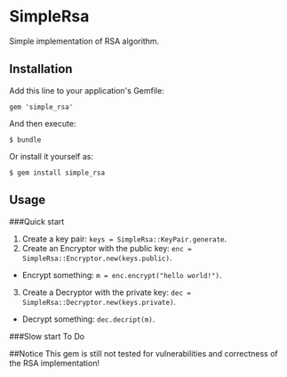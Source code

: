# SimpleRsa

Simple implementation of RSA algorithm.

## Installation

Add this line to your application's Gemfile:

    gem 'simple_rsa'

And then execute:

    $ bundle

Or install it yourself as:

    $ gem install simple_rsa

## Usage
###Quick start
1. Create a key pair: `keys = SimpleRsa::KeyPair.generate`.
2. Create an Encryptor with the public key: `enc = SimpleRsa::Encryptor.new(keys.public)`.
 + Encrypt something:  `m = enc.encrypt("hello world!")`.
3. Create a Decryptor with the private key: `dec = SimpleRsa::Decryptor.new(keys.private)`.
 + Decrypt something: `dec.decript(m)`.

###Slow start
To Do

##Notice
This gem is still not tested for vulnerabilities and correctness of the RSA implementation!
